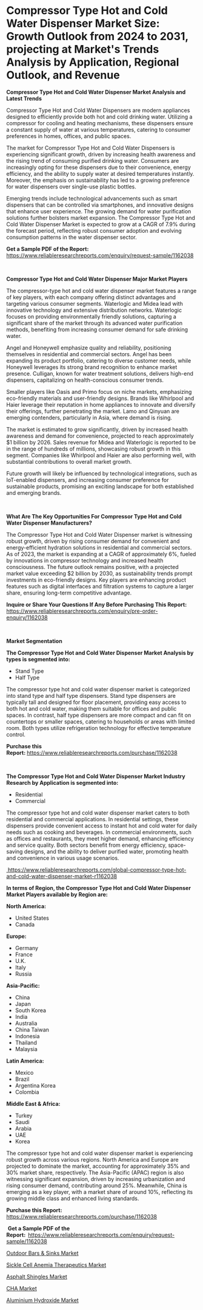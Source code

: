 <p><h1>Compressor Type Hot and Cold Water Dispenser Market Size: Growth Outlook from 2024 to 2031, projecting at Market's Trends Analysis by Application, Regional Outlook, and Revenue</h1></p><p><strong>Compressor Type Hot and Cold Water Dispenser Market Analysis and Latest Trends</strong></p>
<p><p>Compressor Type Hot and Cold Water Dispensers are modern appliances designed to efficiently provide both hot and cold drinking water. Utilizing a compressor for cooling and heating mechanisms, these dispensers ensure a constant supply of water at various temperatures, catering to consumer preferences in homes, offices, and public spaces.</p><p>The market for Compressor Type Hot and Cold Water Dispensers is experiencing significant growth, driven by increasing health awareness and the rising trend of consuming purified drinking water. Consumers are increasingly opting for these dispensers due to their convenience, energy efficiency, and the ability to supply water at desired temperatures instantly. Moreover, the emphasis on sustainability has led to a growing preference for water dispensers over single-use plastic bottles.</p><p>Emerging trends include technological advancements such as smart dispensers that can be controlled via smartphones, and innovative designs that enhance user experience. The growing demand for water purification solutions further bolsters market expansion. The Compressor Type Hot and Cold Water Dispenser Market is expected to grow at a CAGR of 7.9% during the forecast period, reflecting robust consumer adoption and evolving consumption patterns in the water dispenser sector.</p></p>
<p><strong>Get a Sample PDF of the Report:&nbsp;</strong> <a href="https://www.reliableresearchreports.com/enquiry/request-sample/1162038?utm_campaign=13&utm_medium=2&utm_source=Github&utm_content=ia&utm_term=10122024&utm_id=compressor-type-hot-and-cold-water-dispenser">https://www.reliableresearchreports.com/enquiry/request-sample/1162038</a></p>
<p>&nbsp;</p>
<p><strong>Compressor Type Hot and Cold Water Dispenser Major Market Players</strong></p>
<p><p>The compressor-type hot and cold water dispenser market features a range of key players, with each company offering distinct advantages and targeting various consumer segments. Waterlogic and Midea lead with innovative technology and extensive distribution networks. Waterlogic focuses on providing environmentally friendly solutions, capturing a significant share of the market through its advanced water purification methods, benefiting from increasing consumer demand for safe drinking water. </p><p>Angel and Honeywell emphasize quality and reliability, positioning themselves in residential and commercial sectors. Angel has been expanding its product portfolio, catering to diverse customer needs, while Honeywell leverages its strong brand recognition to enhance market presence. Culligan, known for water treatment solutions, delivers high-end dispensers, capitalizing on health-conscious consumer trends.</p><p>Smaller players like Oasis and Primo focus on niche markets, emphasizing eco-friendly materials and user-friendly designs. Brands like Whirlpool and Haier leverage their reputation in home appliances to innovate and diversify their offerings, further penetrating the market. Lamo and Qinyuan are emerging contenders, particularly in Asia, where demand is rising.</p><p>The market is estimated to grow significantly, driven by increased health awareness and demand for convenience, projected to reach approximately $1 billion by 2026. Sales revenue for Midea and Waterlogic is reported to be in the range of hundreds of millions, showcasing robust growth in this segment. Companies like Whirlpool and Haier are also performing well, with substantial contributions to overall market growth.</p><p>Future growth will likely be influenced by technological integrations, such as IoT-enabled dispensers, and increasing consumer preference for sustainable products, promising an exciting landscape for both established and emerging brands.</p></p>
<p>&nbsp;</p>
<p><strong>What Are The Key Opportunities For Compressor Type Hot and Cold Water Dispenser Manufacturers?</strong></p>
<p><p>The Compressor Type Hot and Cold Water Dispenser market is witnessing robust growth, driven by rising consumer demand for convenient and energy-efficient hydration solutions in residential and commercial sectors. As of 2023, the market is expanding at a CAGR of approximately 6%, fueled by innovations in compressor technology and increased health consciousness. The future outlook remains positive, with a projected market value exceeding $2 billion by 2030, as sustainability trends prompt investments in eco-friendly designs. Key players are enhancing product features such as digital interfaces and filtration systems to capture a larger share, ensuring long-term competitive advantage.</p></p>
<p><strong>Inquire or Share Your Questions If Any Before Purchasing This Report:</strong> <a href="https://www.reliableresearchreports.com/enquiry/pre-order-enquiry/1162038?utm_campaign=13&utm_medium=2&utm_source=Github&utm_content=ia&utm_term=10122024&utm_id=compressor-type-hot-and-cold-water-dispenser">https://www.reliableresearchreports.com/enquiry/pre-order-enquiry/1162038</a></p>
<p>&nbsp;</p>
<p><strong>Market Segmentation</strong></p>
<p><strong>The Compressor Type Hot and Cold Water Dispenser Market Analysis by types is segmented into:</strong></p>
<p><ul><li>Stand Type</li><li>Half Type</li></ul></p>
<p><p>The compressor type hot and cold water dispenser market is categorized into stand type and half type dispensers. Stand type dispensers are typically tall and designed for floor placement, providing easy access to both hot and cold water, making them suitable for offices and public spaces. In contrast, half type dispensers are more compact and can fit on countertops or smaller spaces, catering to households or areas with limited room. Both types utilize refrigeration technology for effective temperature control.</p></p>
<p><strong>Purchase this Report:&nbsp;</strong><a href="https://www.reliableresearchreports.com/purchase/1162038?utm_campaign=13&utm_medium=2&utm_source=Github&utm_content=ia&utm_term=10122024&utm_id=compressor-type-hot-and-cold-water-dispenser">https://www.reliableresearchreports.com/purchase/1162038</a></p>
<p>&nbsp;</p>
<p><strong>The Compressor Type Hot and Cold Water Dispenser Market Industry Research by Application is segmented into:</strong></p>
<p><ul><li>Residential</li><li>Commercial</li></ul></p>
<p><p>The compressor type hot and cold water dispenser market caters to both residential and commercial applications. In residential settings, these dispensers provide convenient access to instant hot and cold water for daily needs such as cooking and beverages. In commercial environments, such as offices and restaurants, they meet higher demand, enhancing efficiency and service quality. Both sectors benefit from energy efficiency, space-saving designs, and the ability to deliver purified water, promoting health and convenience in various usage scenarios.</p></p>
<p><a href="https://www.reliableresearchreports.com/global-compressor-type-hot-and-cold-water-dispenser-market-r1162038?utm_campaign=13&utm_medium=2&utm_source=Github&utm_content=ia&utm_term=10122024&utm_id=compressor-type-hot-and-cold-water-dispenser">&nbsp;https://www.reliableresearchreports.com/global-compressor-type-hot-and-cold-water-dispenser-market-r1162038</a></p>
<p><strong>In terms of Region, the Compressor Type Hot and Cold Water Dispenser Market Players available by Region are:</strong></p>
<p>
    <p> <strong> North America: </strong>
        <ul>
            <li>United States</li>
            <li>Canada</li>
        </ul>
        </p> 
    <p> <strong> Europe: </strong>
        <ul>
            <li>Germany</li>
            <li>France</li>
            <li>U.K.</li>
            <li>Italy</li>
            <li>Russia</li>
        </ul>
        </p> 
    <p> <strong> Asia-Pacific: </strong>
        <ul>
            <li>China</li>
            <li>Japan</li>
            <li>South Korea</li>
            <li>India</li>
            <li>Australia</li>
            <li>China Taiwan</li>
            <li>Indonesia</li>
            <li>Thailand</li>
            <li>Malaysia</li>
        </ul>
        </p> 
    <p> <strong> Latin America: </strong>
        <ul>
            <li>Mexico</li>
            <li>Brazil</li>
            <li>Argentina Korea</li>
            <li>Colombia</li>
        </ul>
        </p> 
    <p> <strong> Middle East & Africa: </strong>
        <ul>
            <li>Turkey</li>
            <li>Saudi</li>
            <li>Arabia</li>
            <li>UAE</li>
            <li>Korea</li>
        </ul>
    </p>
    </p>
<p><p>The compressor type hot and cold water dispenser market is experiencing robust growth across various regions. North America and Europe are projected to dominate the market, accounting for approximately 35% and 30% market share, respectively. The Asia-Pacific (APAC) region is also witnessing significant expansion, driven by increasing urbanization and rising consumer demand, contributing around 25%. Meanwhile, China is emerging as a key player, with a market share of around 10%, reflecting its growing middle class and enhanced living standards.</p></p>
<p><strong>Purchase this Report: </strong><a href="https://www.reliableresearchreports.com/purchase/1162038?utm_campaign=13&utm_medium=2&utm_source=Github&utm_content=ia&utm_term=10122024&utm_id=compressor-type-hot-and-cold-water-dispenser">https://www.reliableresearchreports.com/purchase/1162038</a></p>
<p>&nbsp;<strong>Get a Sample PDF of the Report:&nbsp;&nbsp;</strong><a href="https://www.reliableresearchreports.com/enquiry/request-sample/1162038?utm_campaign=13&utm_medium=2&utm_source=Github&utm_content=ia&utm_term=10122024&utm_id=compressor-type-hot-and-cold-water-dispenser">https://www.reliableresearchreports.com/enquiry/request-sample/1162038</a></p>
<p><strong></strong></p>
<p><p><a href="https://github.com/MarciaRunte/Market-Research-Report-List-1/blob/main/outdoor-bars-sinks-market.md?utm_campaign=13&utm_medium=2&utm_source=Github&utm_content=ia&utm_term=10122024&utm_id=compressor-type-hot-and-cold-water-dispenser">Outdoor Bars & Sinks Market</a></p><p><a href="https://github.com/Chiragrp22/Market-Research-Report-List-6/blob/main/sickle-cell-anemia-therapeutics-market.md?utm_campaign=13&utm_medium=2&utm_source=Github&utm_content=ia&utm_term=10122024&utm_id=compressor-type-hot-and-cold-water-dispenser">Sickle Cell Anemia Therapeutics Market</a></p><p><a href="https://www.linkedin.com/pulse/asphalt-shingles-market-size-foreign-opportunities-revenue-tnnuf?utm_campaign=13&utm_medium=2&utm_source=Github&utm_content=ia&utm_term=10122024&utm_id=compressor-type-hot-and-cold-water-dispenser">Asphalt Shingles Market</a></p><p><a href="https://www.linkedin.com/pulse/cha-market-size-share-growth-analysis-type-application-regional-ky0mf?utm_campaign=13&utm_medium=2&utm_source=Github&utm_content=ia&utm_term=10122024&utm_id=compressor-type-hot-and-cold-water-dispenser">CHA Market</a></p><p><a href="https://www.linkedin.com/pulse/rising-demand-aluminium-hydroxide-market-influencing-size-6pjcf?utm_campaign=13&utm_medium=2&utm_source=Github&utm_content=ia&utm_term=10122024&utm_id=compressor-type-hot-and-cold-water-dispenser">Aluminium Hydroxide Market</a></p></p>